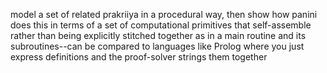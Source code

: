 model a set of related prakriiya in a procedural way, then show how panini does this in terms of a set of computational primitives that self-assemble rather than being explicitly stitched together as in a main routine and its subroutines--can be compared to languages like Prolog where you just express definitions and the proof-solver strings them together
